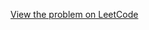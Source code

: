 [View the problem on LeetCode](https://leetcode.com/problems/find-smallest-letter-greater-than-target/)

